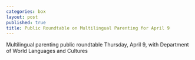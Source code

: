 ```yaml
---
categories: box
layout: post
published: true
title: Public Roundtable on Multilingual Parenting for April 9
---
```


Multilingual parenting public roundtable Thursday, April 9, with Department of World Languages and Cultures
